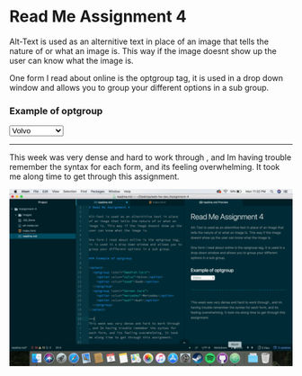 # Read Me Assignment 4

Alt-Text is used as an alternitive text in place of an image that tells the nature of or what an image is. This way if the image doesnt show up the user can know what the image is.

One form I read about online is the optgroup tag, it is used in a drop down window and allows you to group your different options in a sub group.

### Example of optgroup

<select>
  <optgroup label="Swedish Cars">
    <option value="volvo">Volvo</option>
    <option value="saab">Saab</option>
  </optgroup>
  <optgroup label="German Cars">
    <option value="mercedes">Mercedes</option>
    <option value="audi">Audi</option>
  </optgroup>
</select>

***
This week was very dense and hard to work through , and Im having trouble remember the syntax for each form, and its feeling overwhelming. It took me along time to get through this assignment.

![screenshot](./images/screenshot.png)
